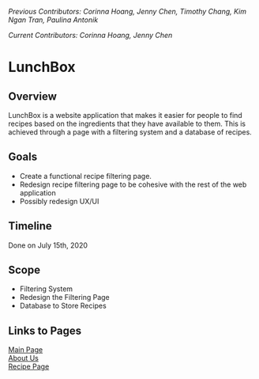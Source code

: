 _Previous Contributors: Corinna Hoang, Jenny Chen, Timothy Chang, Kim Ngan Tran, Paulina Antonik_

_Current Contributors: Corinna Hoang, Jenny Chen_ 

# LunchBox 

## Overview
LunchBox is a website application that makes it easier for people to find recipes based on the ingredients that they have available to them. This is achieved through a page with a filtering system and a database of recipes.

## Goals
* Create a functional recipe filtering page.
* Redesign recipe filtering page to be cohesive with the rest of the web application
* Possibly redesign UX/UI

## Timeline
Done on July 15th, 2020

## Scope
* Filtering System
* Redesign the Filtering Page
* Database to Store Recipes

## Links to Pages
[Main Page](http://www.pages.drexel.edu/~ch942/lunchbox-main.html)  
[About Us](http://www.pages.drexel.edu/~ch942/aboutus.html)  
[Recipe Page](http://www.pages.drexel.edu/~ch942/recipe.html)  
